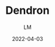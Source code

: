 ---
_id: aku4yg6qrr2jaku4yg8q937h1hsqe4fr
author: LM
title: Dendron
summary: Opensource knowledge management inside your vscode editor, with linked notes,
  and tools for publishing notes.
features:
- Open source
- Built to scale
- Flexible structures to manage the notes
- Using schemas and templates to make your notes the single source of truth
- Easily search and locate notes
- Integrated workflows like daily notes
categories:
- Project Management
tags:
- Note-taking
- GTD (Get Things Done)
platforms:
- Mac
- Win
- Linux
fields:
- General and Interdisciplinary
links:
- name: www.dendron.so
  link: https://www.dendron.so
date: '2022-04-03'

---
